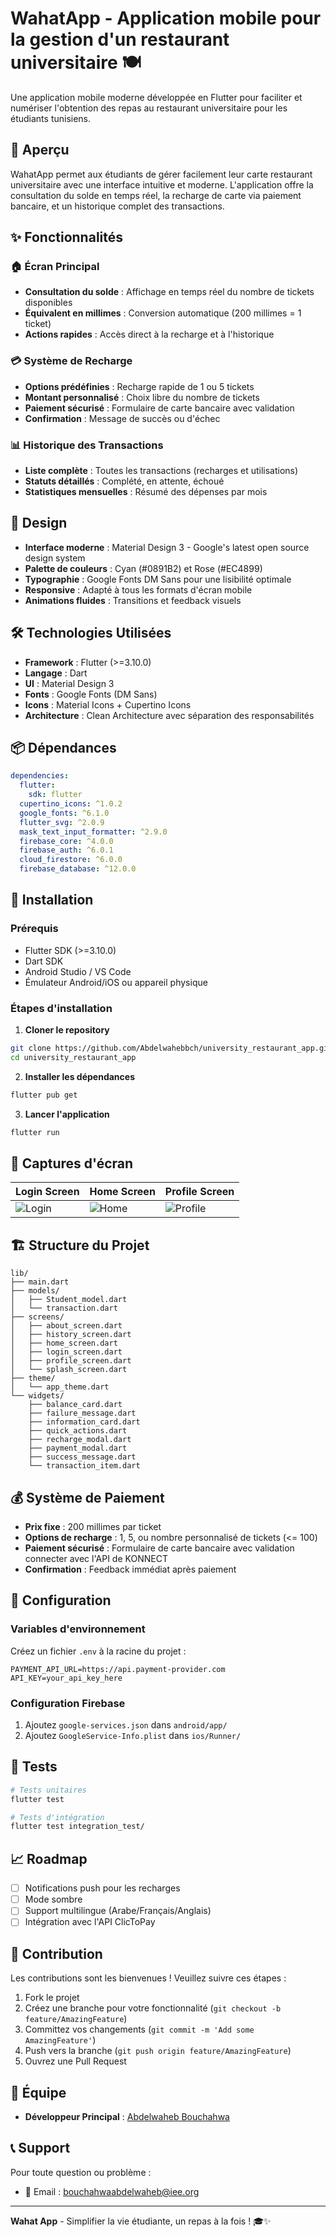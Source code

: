 # WahatApp - Application mobile pour la gestion d'un restaurant universitaire 🍽️

Une application mobile moderne développée en Flutter pour faciliter et numériser l'obtention des repas au restaurant universitaire pour les étudiants tunisiens.

## 📱 Aperçu

WahatApp permet aux étudiants de gérer facilement leur carte restaurant universitaire avec une interface intuitive et moderne. L'application offre la consultation du solde en temps réel, la recharge de carte via paiement bancaire, et un historique complet des transactions.

## ✨ Fonctionnalités

### 🏠 Écran Principal
- **Consultation du solde** : Affichage en temps réel du nombre de tickets disponibles
- **Équivalent en millimes** : Conversion automatique (200 millimes = 1 ticket)
- **Actions rapides** : Accès direct à la recharge et à l'historique

### 💳 Système de Recharge
- **Options prédéfinies** : Recharge rapide de 1 ou 5 tickets
- **Montant personnalisé** : Choix libre du nombre de tickets
- **Paiement sécurisé** : Formulaire de carte bancaire avec validation
- **Confirmation** : Message de succès ou d'échec

### 📊 Historique des Transactions
- **Liste complète** : Toutes les transactions (recharges et utilisations)
- **Statuts détaillés** : Complété, en attente, échoué
- **Statistiques mensuelles** : Résumé des dépenses par mois


## 🎨 Design

- **Interface moderne** : Material Design 3 - Google's latest open source design system
- **Palette de couleurs** : Cyan (#0891B2) et Rose (#EC4899)
- **Typographie** : Google Fonts DM Sans pour une lisibilité optimale
- **Responsive** : Adapté à tous les formats d'écran mobile
- **Animations fluides** : Transitions et feedback visuels

## 🛠️ Technologies Utilisées

- **Framework** : Flutter (>=3.10.0)
- **Langage** : Dart
- **UI** : Material Design 3
- **Fonts** : Google Fonts (DM Sans)
- **Icons** : Material Icons + Cupertino Icons
- **Architecture** : Clean Architecture avec séparation des responsabilités

## 📦 Dépendances

```yaml
dependencies:
  flutter:
    sdk: flutter
  cupertino_icons: ^1.0.2
  google_fonts: ^6.1.0
  flutter_svg: ^2.0.9
  mask_text_input_formatter: ^2.9.0
  firebase_core: ^4.0.0
  firebase_auth: ^6.0.1
  cloud_firestore: ^6.0.0
  firebase_database: ^12.0.0
```

## 🚀 Installation

### Prérequis
- Flutter SDK (>=3.10.0)
- Dart SDK
- Android Studio / VS Code
- Émulateur Android/iOS ou appareil physique

### Étapes d'installation

1. **Cloner le repository**
```bash
git clone https://github.com/Abdelwahebbch/university_restaurant_app.git
cd university_restaurant_app
```

2. **Installer les dépendances**
```bash
flutter pub get
```

3. **Lancer l'application**
```bash
flutter run
```

## 📱 Captures d'écran

| Login Screen | Home Screen | Profile Screen |
|----------------|----------|------------|
| ![Login](images/login.png) | ![Home](images/home.png) | ![Profile](images/profile.png) |

## 🏗️ Structure du Projet

```
lib/
├── main.dart                
├── models/
│   ├── Student_model.dart
│   └── transaction.dart     
├── screens/
│   ├── about_screen.dart
│   ├── history_screen.dart
│   ├── home_screen.dart
│   ├── login_screen.dart
│   ├── profile_screen.dart      
│   └── splash_screen.dart  
├── theme/
│   └── app_theme.dart       
└── widgets/
    ├── balance_card.dart
    ├── failure_message.dart
    ├── information_card.dart 
    ├── quick_actions.dart   
    ├── recharge_modal.dart  
    ├── payment_modal.dart   
    ├── success_message.dart  
    └── transaction_item.dart 
```

## 💰 Système de Paiement

- **Prix fixe** : 200 millimes par ticket
- **Options de recharge** : 1, 5, ou nombre personnalisé de tickets (<= 100)
- **Paiement sécurisé** : Formulaire de carte bancaire avec validation connecter avec l'API de KONNECT
- **Confirmation** : Feedback immédiat après paiement

## 🔧 Configuration

### Variables d'environnement
Créez un fichier `.env` à la racine du projet :

```env
PAYMENT_API_URL=https://api.payment-provider.com
API_KEY=your_api_key_here
```

### Configuration Firebase 

1. Ajoutez `google-services.json` dans `android/app/`
2. Ajoutez `GoogleService-Info.plist` dans `ios/Runner/`

## 🧪 Tests

```bash
# Tests unitaires
flutter test

# Tests d'intégration
flutter test integration_test/
```

## 📈 Roadmap

- [ ] Notifications push pour les recharges
- [ ] Mode sombre
- [ ] Support multilingue (Arabe/Français/Anglais)
- [ ] Intégration avec l'API ClicToPay

## 🤝 Contribution

Les contributions sont les bienvenues ! Veuillez suivre ces étapes :

1. Fork le projet
2. Créez une branche pour votre fonctionnalité (`git checkout -b feature/AmazingFeature`)
3. Committez vos changements (`git commit -m 'Add some AmazingFeature'`)
4. Push vers la branche (`git push origin feature/AmazingFeature`)
5. Ouvrez une Pull Request
<!--
## 📄 Licence

Ce projet est sous licence MIT. Voir le fichier [LICENSE](LICENSE) pour plus de détails.
-->
## 👥 Équipe

- **Développeur Principal** : [Abdelwaheb Bouchahwa](https://github.com/Abdelwahebbch)
<!-- - **Designer UI/UX** : [Nom Designer](https://github.com/designer-username)-->

## 📞 Support

Pour toute question ou problème :

- 📧 Email : bouchahwaabdelwaheb@iee.org

<!--
## 🙏 Remerciements

- Université de Gabes pour le partenariat
- Communauté Flutter pour les ressources
- Étudiants testeurs pour leurs retours
-->
---

**Wahat App** - Simplifier la vie étudiante, un repas à la fois ! 🎓✨
